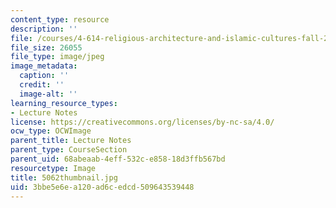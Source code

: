 ```yaml
---
content_type: resource
description: ''
file: /courses/4-614-religious-architecture-and-islamic-cultures-fall-2002/3bbe5e6ea120ad6cedcd509643539448_5062thumbnail.jpg
file_size: 26055
file_type: image/jpeg
image_metadata:
  caption: ''
  credit: ''
  image-alt: ''
learning_resource_types:
- Lecture Notes
license: https://creativecommons.org/licenses/by-nc-sa/4.0/
ocw_type: OCWImage
parent_title: Lecture Notes
parent_type: CourseSection
parent_uid: 68abeaab-4eff-532c-e858-18d3ffb567bd
resourcetype: Image
title: 5062thumbnail.jpg
uid: 3bbe5e6e-a120-ad6c-edcd-509643539448
---
```

